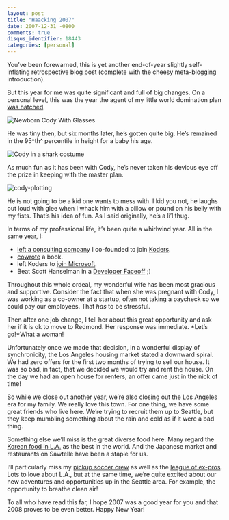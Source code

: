 ```yaml
---
layout: post
title: "Haacking 2007"
date: 2007-12-31 -0800
comments: true
disqus_identifier: 18443
categories: [personal]
---
```

You’ve been forewarned, this is yet another end-of-year slightly
self-inflating retrospective blog post (complete with the cheesy
meta-blogging introduction).

But this year for me was quite significant and full of big changes. On a
personal level, this was the year the agent of my little world
domination plan [was
hatched](http://haacked.com/archive/2007/06/06/introducing-cody-yokoyama-haack.aspx "Introducing Cody Yokoyama Haack").

![Newborn Cody With
Glasses](http://haacked.com/images/haacked_com/Windows-Live-Writer/Haacking-2007_CF90/newborn-cody-with-glasses_3.jpg "Newborn Cody With Glasses")

He was tiny then, but six months later, he’s gotten quite big. He’s
remained in the 95^th^ percentile in height for a baby his age.

![Cody in a shark
costume](http://haacked.com/images/haacked_com/Windows-Live-Writer/Haacking-2007_CF90/shark-cody_3.jpg "Eating like a shark leads to rapid growth")

As much fun as it has been with Cody, he’s never taken his devious eye
off the prize in keeping with the master plan.

![cody-plotting](http://haacked.com/images/haacked_com/Windows-Live-Writer/Haacking-2007_CF90/cody-plotting_3.jpg "cody-plotting")

He is not going to be a kid one wants to mess with. I kid you not, he
laughs out loud with glee when I whack him with a pillow or pound on his
belly with my fists. That’s his idea of fun. As I said originally, he’s
a li’l thug.

In terms of my professional life, it’s been quite a whirlwind year. All
in the same year, I:

-   [left a consulting
    company](http://haacked.com/archive/2007/05/11/my-last-day-before-starting-a-new-career.aspx "New Career")
    I co-founded to join
    [Koders](http://koders.com/ "Open Source Search").
-   [cowrote](http://haacked.com/archive/2007/09/19/buy-our-book-and-become-an-asp.net-bad-ass.aspx "Buy our book")
    a book.
-   left Koders to [join
    Microsoft](http://haacked.com/archive/2007/09/17/why-is-microsoft-removing-my-mvp-status.aspx "Why is Microsoft removing my MVP Status").
-   Beat Scott Hanselman in a [Developer
    Faceoff](http://www.codesqueeze.com/developer-faceoff-scott-hanselman-vs-phil-haack "Developer Faceoff")
    ;)

Throughout this whole ordeal, my wonderful wife has been most gracious
and supportive. Consider the fact that when she was pregnant with Cody,
I was working as a co-owner at a startup, often not taking a paycheck so
we could pay our employees. That *has* to be stressful.

Then after one job change, I tell her about this great opportunity and
ask her if it is ok to move to Redmond. Her response was immediate.
*Let’s go!*What a woman!

Unfortunately once we made that decision, in a wonderful display of
synchronicity, the Los Angeles housing market stated a downward spiral.
We had zero offers for the first two months of trying to sell our house.
It was so bad, in fact, that we decided we would try and rent the house.
On the day we had an open house for renters, an offer came just in the
nick of time!

So while we close out another year, we’re also closing out the Los
Angeles era for my family. We really love this town. For one thing, we
have some great friends who live here. We’re trying to recruit them up
to Seattle, but they keep mumbling something about the rain and cold as
if it were a bad thing.

Something else we’ll miss is the great diverse food here. Many regard
the [Korean food in
L.A.](http://haacked.com/archive/2005/03/17/Good_Korean_Food_In_Los_Angeles.aspx "Good Korean Food")
as the best in the world. And the Japanese market and restaurants on
Sawtelle have been a staple for us.

I’ll particularly miss my [pickup soccer
crew](http://haacked.com/archive/2005/05/16/ForTheLoveOfSoccer.aspx "For the love of soccer")
as well as the [league of
ex-pros](http://haacked.com/archive/2006/08/23/Soccer_Beat_Down.aspx "Soccer Beatdown").
Lots to love about L.A., but at the same time, we’re quite excited about
our new adventures and opportunities up in the Seattle area. For
example, the opportunity to breathe clean air!

To all who have read this far, I hope 2007 was a good year for you and
that 2008 proves to be even better. Happy New Year!

